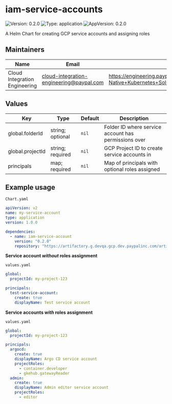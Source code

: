 # iam-service-accounts

![Version: 0.2.0](https://img.shields.io/badge/Version-0.2.0-informational?style=flat-square) ![Type: application](https://img.shields.io/badge/Type-application-informational?style=flat-square) ![AppVersion: 0.2.0](https://img.shields.io/badge/AppVersion-0.2.0-informational?style=flat-square)

A Helm Chart for creating GCP service accounts and assigning roles

## Maintainers

| Name | Email | Url |
| ---- | ------ | --- |
| Cloud Integration Engineering | <cloud-integration-engineering@paypal.com> | <https://engineering.paypalcorp.com/confluence/display/BIO/Dewpoint+Cloud-Native+Kubernetes+Solutions> |

## Values

| Key | Type | Default | Description |
|-----|------|---------|-------------|
| global.folderId | string; optional | `nil` | Folder ID where service account has permissions over |
| global.projectId | string; required | `nil` | GCP Project ID to create service accounts in |
| principals | map; required | `nil` | Map of principals with optional roles assigned |

## Example usage
```Chart.yaml```
```yaml
apiVersion: v2
name: my-service-account
type: application
version: 1.0.0

dependencies:
  - name: iam-service-account
    version: "0.2.0"
    repository: "https://artifactory.g.devqa.gcp.dev.paypalinc.com/artifactory/paypal-helm/"
```
**Service account *without* roles assignment**

```values.yaml```
```yaml
global:
  projectId: my-project-123

principals:
  test-service-account:
    create: true
    displayName: Test service account
```
**Service accounts *with* roles assignment**

```values.yaml```
```yaml
global:
  projectId: my-project-123

principals:
  argocd:
    create: true
    displayName: Argo CD service account
    projectRoles:
      - container.developer
      - gkehub.gatewayReader
  admin:
    create: true
    displayName: Admin editor service account
    projectRoles:
      - editor
```
